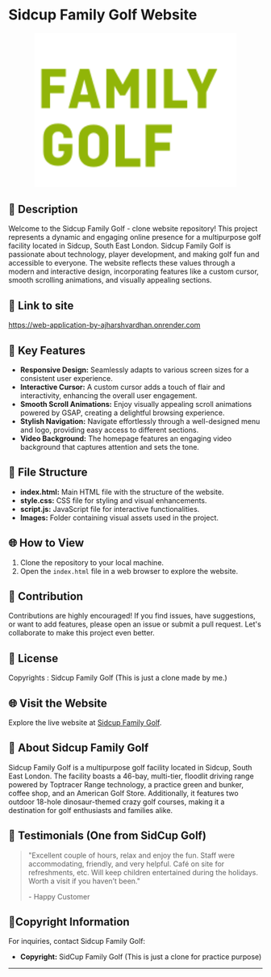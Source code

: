 # Sidcup Family Golf Website

<p align="center">
  <img src="images/logo-white.svg" alt="Project Image" width="400">
</p>



## 🌟 Description

Welcome to the Sidcup Family Golf - clone website repository! This project represents a dynamic and engaging online presence for a multipurpose golf facility located in Sidcup, South East London. Sidcup Family Golf is passionate about technology, player development, and making golf fun and accessible to everyone. The website reflects these values through a modern and interactive design, incorporating features like a custom cursor, smooth scrolling animations, and visually appealing sections.

## 🔗 Link to site

https://web-application-by-ajharshvardhan.onrender.com

## 🚀 Key Features

- **Responsive Design:** Seamlessly adapts to various screen sizes for a consistent user experience.
- **Interactive Cursor:** A custom cursor adds a touch of flair and interactivity, enhancing the overall user engagement.
- **Smooth Scroll Animations:** Enjoy visually appealing scroll animations powered by GSAP, creating a delightful browsing experience.
- **Stylish Navigation:** Navigate effortlessly through a well-designed menu and logo, providing easy access to different sections.
- **Video Background:** The homepage features an engaging video background that captures attention and sets the tone.

## 📁 File Structure

- **index.html:** Main HTML file with the structure of the website.
- **style.css:** CSS file for styling and visual enhancements.
- **script.js:** JavaScript file for interactive functionalities.
- **Images:** Folder containing visual assets used in the project.

## 🌐 How to View

1. Clone the repository to your local machine.
2. Open the `index.html` file in a web browser to explore the website.

## 🤝 Contribution

Contributions are highly encouraged! If you find issues, have suggestions, or want to add features, please open an issue or submit a pull request. Let's collaborate to make this project even better.

## 📄 License

Copyrights : Sidcup Family Golf (This is just a clone made by me.)

## 🌐 Visit the Website

Explore the live website at [Sidcup Family Golf](https://sidcupfamilygolf.com/).

## 📌 About Sidcup Family Golf

Sidcup Family Golf is a multipurpose golf facility located in Sidcup, South East London. The facility boasts a 46-bay, multi-tier, floodlit driving range powered by Toptracer Range technology, a practice green and bunker, coffee shop, and an American Golf Store. Additionally, it features two outdoor 18-hole dinosaur-themed crazy golf courses, making it a destination for golf enthusiasts and families alike.

## 📝 Testimonials (One from SidCup Golf)

> "Excellent couple of hours, relax and enjoy the fun. Staff were accommodating, friendly, and very helpful. Café on site for refreshments, etc. Will keep children entertained during the holidays. Worth a visit if you haven’t been."
>
> \- Happy Customer

## 🎨Copyright Information

For inquiries, contact Sidcup Family Golf:
- **Copyright:**
SidCup Family Golf (This is just a clone for practice purpose)

---

